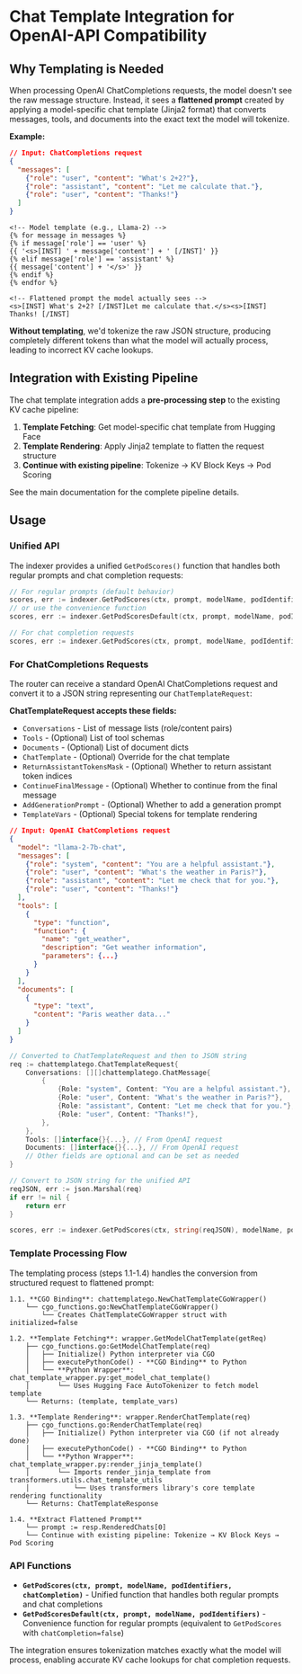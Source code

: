 # Chat Template Integration for OpenAI-API Compatibility

## Why Templating is Needed

When processing OpenAI ChatCompletions requests, the model doesn't see the raw message structure. Instead, it sees a **flattened prompt** created by applying a model-specific chat template (Jinja2 format) that converts messages, tools, and documents into the exact text the model will tokenize.

**Example:**
```json
// Input: ChatCompletions request
{
  "messages": [
    {"role": "user", "content": "What's 2+2?"},
    {"role": "assistant", "content": "Let me calculate that."},
    {"role": "user", "content": "Thanks!"}
  ]
}
```

```jinja2
<!-- Model template (e.g., Llama-2) -->
{% for message in messages %}
{% if message['role'] == 'user' %}
{{ '<s>[INST] ' + message['content'] + ' [/INST]' }}
{% elif message['role'] == 'assistant' %}
{{ message['content'] + '</s>' }}
{% endif %}
{% endfor %}
```

```text
<!-- Flattened prompt the model actually sees -->
<s>[INST] What's 2+2? [/INST]Let me calculate that.</s><s>[INST] Thanks! [/INST]
```

**Without templating**, we'd tokenize the raw JSON structure, producing completely different tokens than what the model will actually process, leading to incorrect KV cache lookups.

## Integration with Existing Pipeline

The chat template integration adds a **pre-processing step** to the existing KV cache pipeline:

1. **Template Fetching**: Get model-specific chat template from Hugging Face
2. **Template Rendering**: Apply Jinja2 template to flatten the request structure  
3. **Continue with existing pipeline**: Tokenize → KV Block Keys → Pod Scoring

See the main documentation for the complete pipeline details.

## Usage

### Unified API

The indexer provides a unified `GetPodScores()` function that handles both regular prompts and chat completion requests:

```go
// For regular prompts (default behavior)
scores, err := indexer.GetPodScores(ctx, prompt, modelName, podIdentifiers, false)
// or use the convenience function
scores, err := indexer.GetPodScoresDefault(ctx, prompt, modelName, podIdentifiers)

// For chat completion requests
scores, err := indexer.GetPodScores(ctx, prompt, modelName, podIdentifiers, true)
```

### For ChatCompletions Requests

The router can receive a standard OpenAI ChatCompletions request and convert it to a JSON string representing our `ChatTemplateRequest`:

**ChatTemplateRequest accepts these fields:**
- `Conversations` - List of message lists (role/content pairs)
- `Tools` - (Optional) List of tool schemas  
- `Documents` - (Optional) List of document dicts
- `ChatTemplate` - (Optional) Override for the chat template
- `ReturnAssistantTokensMask` - (Optional) Whether to return assistant token indices
- `ContinueFinalMessage` - (Optional) Whether to continue from the final message
- `AddGenerationPrompt` - (Optional) Whether to add a generation prompt
- `TemplateVars` - (Optional) Special tokens for template rendering

```json
// Input: OpenAI ChatCompletions request
{
  "model": "llama-2-7b-chat",
  "messages": [
    {"role": "system", "content": "You are a helpful assistant."},
    {"role": "user", "content": "What's the weather in Paris?"},
    {"role": "assistant", "content": "Let me check that for you."},
    {"role": "user", "content": "Thanks!"}
  ],
  "tools": [
    {
      "type": "function",
      "function": {
        "name": "get_weather",
        "description": "Get weather information",
        "parameters": {...}
      }
    }
  ],
  "documents": [
    {
      "type": "text",
      "content": "Paris weather data..."
    }
  ]
}
```

```go
// Converted to ChatTemplateRequest and then to JSON string
req := chattemplatego.ChatTemplateRequest{
    Conversations: [][]chattemplatego.ChatMessage{
        {
            {Role: "system", Content: "You are a helpful assistant."},
            {Role: "user", Content: "What's the weather in Paris?"},
            {Role: "assistant", Content: "Let me check that for you."},
            {Role: "user", Content: "Thanks!"},
        },
    },
    Tools: []interface{}{...}, // From OpenAI request
    Documents: []interface{}{...}, // From OpenAI request
    // Other fields are optional and can be set as needed
}

// Convert to JSON string for the unified API
reqJSON, err := json.Marshal(req)
if err != nil {
    return err
}

scores, err := indexer.GetPodScores(ctx, string(reqJSON), modelName, podIdentifiers, true)
```

### Template Processing Flow

The templating process (steps 1.1-1.4) handles the conversion from structured request to flattened prompt:

```
1.1. **CGO Binding**: chattemplatego.NewChatTemplateCGoWrapper()
    └── cgo_functions.go:NewChatTemplateCGoWrapper()
        └── Creates ChatTemplateCGoWrapper struct with initialized=false

1.2. **Template Fetching**: wrapper.GetModelChatTemplate(getReq)
    ├── cgo_functions.go:GetModelChatTemplate(req)
    │   ├── Initialize() Python interpreter via CGO
    │   ├── executePythonCode() - **CGO Binding** to Python
    │   └── **Python Wrapper**: chat_template_wrapper.py:get_model_chat_template()
    │       └── Uses Hugging Face AutoTokenizer to fetch model template
    └── Returns: (template, template_vars)

1.3. **Template Rendering**: wrapper.RenderChatTemplate(req)
    ├── cgo_functions.go:RenderChatTemplate(req)
    │   ├── Initialize() Python interpreter via CGO (if not already done)
    │   ├── executePythonCode() - **CGO Binding** to Python
    │   └── **Python Wrapper**: chat_template_wrapper.py:render_jinja_template()
    │       └── Imports render_jinja_template from transformers.utils.chat_template_utils
    │           └── Uses transformers library's core template rendering functionality
    └── Returns: ChatTemplateResponse

1.4. **Extract Flattened Prompt**
    └── prompt := resp.RenderedChats[0]
    └── Continue with existing pipeline: Tokenize → KV Block Keys → Pod Scoring
```

### API Functions

- **`GetPodScores(ctx, prompt, modelName, podIdentifiers, chatCompletion)`** - Unified function that handles both regular prompts and chat completions
- **`GetPodScoresDefault(ctx, prompt, modelName, podIdentifiers)`** - Convenience function for regular prompts (equivalent to `GetPodScores` with `chatCompletion=false`)

The integration ensures tokenization matches exactly what the model will process, enabling accurate KV cache lookups for chat completion requests.